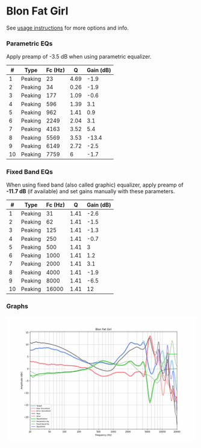 # Blon Fat Girl
See [usage instructions](https://github.com/jaakkopasanen/AutoEq#usage) for more options and info.

### Parametric EQs
Apply preamp of -3.5 dB when using parametric equalizer.

|   # | Type    |   Fc (Hz) |    Q |   Gain (dB) |
|-----|---------|-----------|------|-------------|
|   1 | Peaking |        23 | 4.69 |        -1.9 |
|   2 | Peaking |        34 | 0.26 |        -1.9 |
|   3 | Peaking |       177 | 1.09 |        -0.6 |
|   4 | Peaking |       596 | 1.39 |         3.1 |
|   5 | Peaking |       962 | 1.41 |         0.9 |
|   6 | Peaking |      2249 | 2.04 |         3.1 |
|   7 | Peaking |      4163 | 3.52 |         5.4 |
|   8 | Peaking |      5569 | 3.53 |       -13.4 |
|   9 | Peaking |      6149 | 2.72 |        -2.5 |
|  10 | Peaking |      7759 | 6    |        -1.7 |

### Fixed Band EQs
When using fixed band (also called graphic) equalizer, apply preamp of **-11.7 dB** (if available) and set gains manually with these parameters.

|   # | Type    |   Fc (Hz) |    Q |   Gain (dB) |
|-----|---------|-----------|------|-------------|
|   1 | Peaking |        31 | 1.41 |        -2.6 |
|   2 | Peaking |        62 | 1.41 |        -1.5 |
|   3 | Peaking |       125 | 1.41 |        -1.3 |
|   4 | Peaking |       250 | 1.41 |        -0.7 |
|   5 | Peaking |       500 | 1.41 |         3   |
|   6 | Peaking |      1000 | 1.41 |         1.2 |
|   7 | Peaking |      2000 | 1.41 |         3.1 |
|   8 | Peaking |      4000 | 1.41 |        -1.9 |
|   9 | Peaking |      8000 | 1.41 |        -6.5 |
|  10 | Peaking |     16000 | 1.41 |        12   |

### Graphs
![](./Blon%20Fat%20Girl.png)
